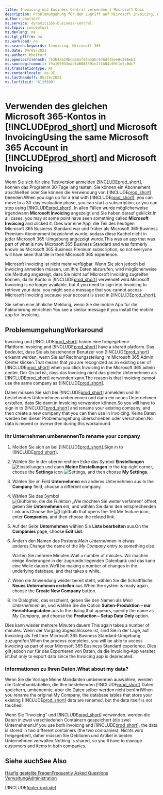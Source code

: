 ```yaml
---
title: Invoicing und Business Central verwenden | Microsoft Docs
description: Problemumgehung für den Zugriff auf Microsoft Invoicing, wenn Sie sich für Dynamics 365 Business Central registriert haben.
author: bholtorf
ms.service: dynamics365-business-central
ms.topic: conceptual
ms.devlang: na
ms.tgt_pltfrm: na
ms.workload: na
ms.search.keywords: Invoicing, Microsoft 365
ms.date: 04/01/2021
ms.author: bholtorf
ms.openlocfilehash: 763b4ae19bc83a1fd4a3abc9d6dfd5ee0c386eb1
ms.sourcegitcommit: f9a190933eadf4608f591e2f1b04c69f1e5c0dc7
ms.translationtype: HT
ms.contentlocale: de-DE
ms.lasthandoff: 05/28/2021
ms.locfileid: "6115690"
---
```

# <a name="using-the-same-microsoft-365-account-in-prod_short-and-microsoft-invoicing"></a><span data-ttu-id="e31d4-103">Verwenden des gleichen Microsoft 365-Kontos in [!INCLUDE[prod_short](includes/prod_long.md)] und Microsoft Invoicing</span><span class="sxs-lookup"><span data-stu-id="e31d4-103">Using the same Microsoft 365 Account in [!INCLUDE[prod_short](includes/prod_long.md)] and Microsoft Invoicing</span></span>
<span data-ttu-id="e31d4-104">Wenn Sie sich für eine Testversion anmelden [!INCLUDE[prod_short](includes/prod_short.md)], können das Programm 30-Tage lang testen, Sie können ein Abonnement abschließen oder Sie können die Verwendung von [!INCLUDE[prod_short](includes/prod_short.md)] beenden.</span><span class="sxs-lookup"><span data-stu-id="e31d4-104">When you sign up for a trial with [!INCLUDE[prod_short](includes/prod_short.md)], you can move to a 30-day evaluation phase, you can start a subscription, or you can stop using [!INCLUDE[prod_short](includes/prod_short.md)].</span></span> <span data-ttu-id="e31d4-105">In allen Fällen wurde möglicherweise irgendwann **Microsoft Invoicing** angezeigt und Sie haben darauf geklickt.</span><span class="sxs-lookup"><span data-stu-id="e31d4-105">In all cases, you may at some point have seen something called **Microsoft Invoicing** and clicked it.</span></span> <span data-ttu-id="e31d4-106">Dies war eine App, die Teil des heutigen Microsoft 365 Business Standard war und früher als Microsoft 365 Business Premium-Abonnement bezeichnet wurde, sodass diese Kachel nicht in jeder Microsoft 365-Umgebung angezeigt wurde.</span><span class="sxs-lookup"><span data-stu-id="e31d4-106">This was an app that was part of what is now Microsoft 365 Business Standard and was formerly known as Microsoft 365 Business Premium subscription, so not everyone will have seen that tile in their Microsoft 365 experience.</span></span>  

<span data-ttu-id="e31d4-107">Microsoft Invoicing ist nicht mehr verfügbar. Wenn Sie sich jedoch bei Invoicing anmelden müssen, um Ihre Daten abzurufen, wird möglicherweise die Meldung angezeigt, dass Sie nicht auf Microsoft Invoicing zugreifen können, da Ihr Konto in [!INCLUDE[prod_short](includes/prod_short.md)] verwendet wird.</span><span class="sxs-lookup"><span data-stu-id="e31d4-107">Microsoft Invoicing is no longer available, but if you need to sign into Invoicing to retrieve your data, you might see a message that you cannot access Microsoft Invoicing because your account is used in [!INCLUDE[prod_short](includes/prod_short.md)].</span></span>  

<span data-ttu-id="e31d4-108">Sie sehen eine ähnliche Meldung, wenn Sie die mobile App für die Fakturierung einrichten.</span><span class="sxs-lookup"><span data-stu-id="e31d4-108">You see a similar message if you install the mobile app for Invoicing.</span></span>  

## <a name="workaround"></a><span data-ttu-id="e31d4-109">Problemumgehung</span><span class="sxs-lookup"><span data-stu-id="e31d4-109">Workaround</span></span>
<span data-ttu-id="e31d4-110">Invoicing und [!INCLUDE[prod_short](includes/prod_short.md)] haben eine freigegebene Plattform.</span><span class="sxs-lookup"><span data-stu-id="e31d4-110">Invoicing and [!INCLUDE[prod_short](includes/prod_short.md)] have a shared platform.</span></span> <span data-ttu-id="e31d4-111">Das bedeutet, dass Sie als bestehender Benutzer von [!INCLUDE[prod_short](includes/prod_short.md)] erkannt werden, wenn Sie auf Rechnungsstellung im Microsoft 365 Admin Center klicken.</span><span class="sxs-lookup"><span data-stu-id="e31d4-111">That means that you are recognized as an existing user of [!INCLUDE[prod_short](includes/prod_short.md)] when you click Invoicing in the Microsoft 365 admin center.</span></span> <span data-ttu-id="e31d4-112">Der Grund ist, dass das Invoicing nicht das gleiche Unternehmen als [!INCLUDE[prod_short](includes/prod_short.md)] verwenden kann.</span><span class="sxs-lookup"><span data-stu-id="e31d4-112">The reason is that Invoicing cannot use the same company as [!INCLUDE[prod_short](includes/prod_short.md)].</span></span>  

<span data-ttu-id="e31d4-113">Daher müssen Sie sich bei [!INCLUDE[prod_short](includes/prod_short.md)] anmelden und Ihr bestehendes Unternehmen umbenennen und dann ein neues Unternehmen erstellen, dass Sie dann in Invoicing verwenden können.</span><span class="sxs-lookup"><span data-stu-id="e31d4-113">So you will have to sign in to [!INCLUDE[prod_short](includes/prod_short.md)] and rename your existing company, and then create a new company that you can then use in Invoicing.</span></span> <span data-ttu-id="e31d4-114">Keine Daten werden bei dieser Problemumgehung überschrieben oder verschoben.</span><span class="sxs-lookup"><span data-stu-id="e31d4-114">No data is moved or overwritten during this workaround.</span></span>

### <a name="to-rename-your-company"></a><span data-ttu-id="e31d4-115">Ihr Unternehmen umbenennen</span><span class="sxs-lookup"><span data-stu-id="e31d4-115">To rename your company</span></span>
1. <span data-ttu-id="e31d4-116">Melden Sie sich an bei [!INCLUDE[prod_short](includes/prod_short.md)].</span><span class="sxs-lookup"><span data-stu-id="e31d4-116">Sign in to [!INCLUDE[prod_short](includes/prod_short.md)].</span></span>
2. <span data-ttu-id="e31d4-117">Wählen Sie in der oberen rechten Ecke das Symbol **Einstellungen** ![Einstellungen](media/ui-experience/settings_icon_small.png "Einstellungssymbol für Rollencenter") und dann **Meine Einstellungen**.</span><span class="sxs-lookup"><span data-stu-id="e31d4-117">In the top right corner, choose the **Settings** icon ![Settings](media/ui-experience/settings_icon_small.png "Settings icon for role center"), and then choose **My Settings**.</span></span>
3. <span data-ttu-id="e31d4-118">Wählen Sie im Feld **Unternehmen** ein anderes Unternehmen aus.</span><span class="sxs-lookup"><span data-stu-id="e31d4-118">In the **Company** field, choose a different company.</span></span>
4. <span data-ttu-id="e31d4-119">Wählen Sie das Symbol ![Glühbirne, die die Funktion „Wie möchten Sie weiter verfahren“ öffnet](media/ui-search/search_small.png "Was möchten Sie tun?"), geben Sie **Unternehmen** ein, und wählen Sie dann den entsprechenden Link aus.</span><span class="sxs-lookup"><span data-stu-id="e31d4-119">Choose the ![Lightbulb that opens the Tell Me feature](media/ui-search/search_small.png "Tell me what you want to do") icon, enter **Companies**, and then choose the related link.</span></span>  
5. <span data-ttu-id="e31d4-120">Auf der Seite **Unternehmen** wählen Sie **Liste bearbeiten** aus.</span><span class="sxs-lookup"><span data-stu-id="e31d4-120">On the **Companies** page, choose **Edit List**.</span></span>  
6. <span data-ttu-id="e31d4-121">Ändern den Namen des Postens *Mein Unternehmen* in etwas anderes.</span><span class="sxs-lookup"><span data-stu-id="e31d4-121">Change the name of the *My Company* entry to something else.</span></span>  

    <span data-ttu-id="e31d4-122">Warten Sie mehrere Minuten.</span><span class="sxs-lookup"><span data-stu-id="e31d4-122">Wait a number of minutes.</span></span> <span data-ttu-id="e31d4-123">Wir machen einige Änderungen in der zugrunde liegenden Datenbank und das kann eine Weile dauern.</span><span class="sxs-lookup"><span data-stu-id="e31d4-123">We’ll be making a number of changes in the underlying database, and that takes a while.</span></span>
7.  <span data-ttu-id="e31d4-124">Wenn die Anwendung wieder bereit steht, wählen Sie die Schaltfläche **Neues Unternehmen erstellen** aus.</span><span class="sxs-lookup"><span data-stu-id="e31d4-124">When the system is ready again, choose the **Create New Company** button.</span></span>  
8.  <span data-ttu-id="e31d4-125">Im Dialogfeld, das erscheint, geben Sie den Namen als *Mein Unternehmen* an, und wählen Sie die Option **Suiten-Produktion – nur Einrichtungsdaten** aus.</span><span class="sxs-lookup"><span data-stu-id="e31d4-125">In the dialog that appears, specify the name as *My Company*, and choose the **Production – Setup Data Only** option.</span></span>  

<span data-ttu-id="e31d4-126">Dies kann wieder mehrere Minuten dauern.</span><span class="sxs-lookup"><span data-stu-id="e31d4-126">This again takes a number of minutes.</span></span> <span data-ttu-id="e31d4-127">Wenn der Vorgang abgeschlossen ist, sind Sie in der Lage, auf Invoicing als Teil Ihrer Microsoft 365 Business Standard-Umgebung zuzugreifen.</span><span class="sxs-lookup"><span data-stu-id="e31d4-127">When the process completes, you will be able to access Invoicing as part of your Microsoft 365 Business Standard experience.</span></span> <span data-ttu-id="e31d4-128">Dies gilt jedoch nur für das Exportieren von Daten, da die Invoicing-App veraltet ist.</span><span class="sxs-lookup"><span data-stu-id="e31d4-128">but only to export data since the Invoicing app is deprecated.</span></span>  

### <a name="what-about-my-data"></a><span data-ttu-id="e31d4-129">Informationen zu Ihren Daten.</span><span class="sxs-lookup"><span data-stu-id="e31d4-129">What about my data?</span></span>
<span data-ttu-id="e31d4-130">Wenn Sie die Vorlage Meine Mandanten umbenennen auswählen, werden die Datenbanktabellen, die Ihre bestehenden [!INCLUDE[prod_short](includes/prod_short.md)] Daten speichern, umbenennte, aber die Daten selber werden nicht berührt</span><span class="sxs-lookup"><span data-stu-id="e31d4-130">When you rename the original My Company, the database tables that store your existing [!INCLUDE[prod_short](includes/prod_short.md)] data are renamed, but the data itself is not touched.</span></span>  

<span data-ttu-id="e31d4-131">Wenn Sie "Invoicing" und [!INCLUDE[prod_short](includes/prod_short.md)] verwenden, werden die Daten in zwei verschiedenen Containern gespeichert (die zwei Unternehmen).</span><span class="sxs-lookup"><span data-stu-id="e31d4-131">If you use both Invoicing and [!INCLUDE[prod_short](includes/prod_short.md)], the data is stored in two different containers (the two companies).</span></span> <span data-ttu-id="e31d4-132">Nichts wird freigegebent, daher müssen Sie Debitoren und Artikel in beiden Unternehmen verwalten.</span><span class="sxs-lookup"><span data-stu-id="e31d4-132">Nothing is shared, so you'll have to manage customers and items in both companies.</span></span>  

## <a name="see-also"></a><span data-ttu-id="e31d4-133">Siehe auch</span><span class="sxs-lookup"><span data-stu-id="e31d4-133">See Also</span></span>
[<span data-ttu-id="e31d4-134">Häufig gestellte Fragen</span><span class="sxs-lookup"><span data-stu-id="e31d4-134">Frequently Asked Questions</span></span>](across-faq.yml)  
[<span data-ttu-id="e31d4-135">Verwaltung</span><span class="sxs-lookup"><span data-stu-id="e31d4-135">Administration</span></span>](admin-setup-and-administration.md)  


[!INCLUDE[footer-include](includes/footer-banner.md)]